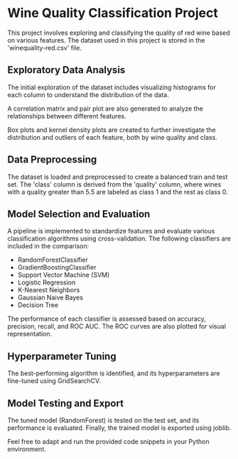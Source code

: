 # Wine Quality Classification Project

This project involves exploring and classifying the quality of red wine based on various features. The dataset used in this project is stored in the 'winequality-red.csv' file.

## Exploratory Data Analysis

The initial exploration of the dataset includes visualizing histograms for each column to understand the distribution of the data.

A correlation matrix and pair plot are also generated to analyze the relationships between different features.

Box plots and kernel density plots are created to further investigate the distribution and outliers of each feature, both by wine quality and class.

## Data Preprocessing

The dataset is loaded and preprocessed to create a balanced train and test set. The 'class' column is derived from the 'quality' column, where wines with a quality greater than 5.5 are labeled as class 1 and the rest as class 0.

## Model Selection and Evaluation

A pipeline is implemented to standardize features and evaluate various classification algorithms using cross-validation. The following classifiers are included in the comparison:

- RandomForestClassifier
- GradientBoostingClassifier
- Support Vector Machine (SVM)
- Logistic Regression
- K-Nearest Neighbors
- Gaussian Naive Bayes
- Decision Tree

The performance of each classifier is assessed based on accuracy, precision, recall, and ROC AUC. The ROC curves are also plotted for visual representation.

## Hyperparameter Tuning

The best-performing algorithm is identified, and its hyperparameters are fine-tuned using GridSearchCV.

## Model Testing and Export

The tuned model (RandomForest) is tested on the test set, and its performance is evaluated. Finally, the trained model is exported using joblib.

Feel free to adapt and run the provided code snippets in your Python environment.
